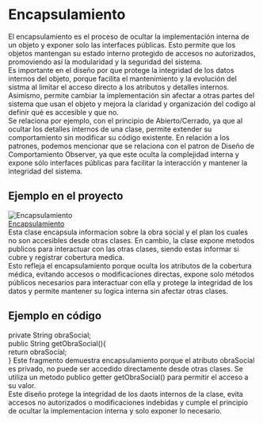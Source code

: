 # Encapsulamiento
El encapsulamiento es el proceso de ocultar la implementación interna de un objeto y exponer solo las interfaces públicas. Esto permite que los objetos mantengan su estado interno protegido de accesos no autorizados, promoviendo así la modularidad y la seguridad del sistema.  
Es importante en el diseño por que protege la integridad de los datos internos del objeto, porque facilita el mantenimiento y la evolución del sistma al limitar el acceso directo a los atributos y detalles internos. Asimismo, permite cambiar la implementación sin afectar a otras partes del sistema que usan el objeto y mejora la claridad y organización del codigo al definir qué es accesible y que no.   
Se relaciona por ejemplo, con el principio de Abierto/Cerrado, ya que al ocultar los detalles internos de una clase, permite extender su comportamiento sin modificar su código existente. En relación a los patrones, podemos mencionar que se relaciona con el patron de Diseño de Comportamiento Observer, ya que este oculta la complejidad interna y expone sólo interfaces públicas para facilitar la interacción y mantener la integridad del sistema. 
## Ejemplo en el proyecto  
![Encapsulamiento](https://github.com/user-attachments/assets/961af442-f47a-4a5a-b2e8-3cf21cbbb0f8)  
[Encapsulamiento](https://drive.google.com/file/d/1uOVHPWhnCEiNocLgGZ_1xQ6gLFBjYwrd/view?usp=sharing)  
Esta clase encapsula informacion sobre la obra social y el plan los cuales no son accesibles desde otras clases. En cambio, la clase expone metodos publicos para interactuar con las otras clases, siendo estas informar si cubre y registrar cobertura medica.  
Esto refleja el encapsulamiento porque oculta los atributos de la cobertura médica, evitando accesos o modificaciones directas, expone solo métodos públicos necesarios para interactuar con ella y protege la integridad de los datos y permite mantener su logica interna sin afectar otras clases.

## Ejemplo en código
private String obraSocial;  
public String getObraSocial(){  
     return obraSocial;  
}
Este fragmento demuestra encapsulamiento porque el atributo obraSocial es privado, no puede ser accedido directamente desde otras clases. Se utiliza un metodo publico getter getObraSocial() para permitir el acceso a su valor.  
Este diseño protege la integridad de los daots internos de la clase, evita accesos no autorizados o modificaciones indebidas y cumple el principio de ocultar la implementacion interna y solo exponer lo necesario.
